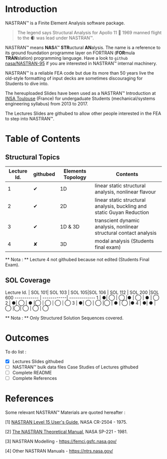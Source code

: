 # Introduction

NASTRAN&#x2122; is a Finite Element Analysis software package.

>The legend says Structural Analysis for Apollo 11  :rocket: 1969 manned flight to the :waxing_crescent_moon: was lead under NASTRAN&#x2122;.

NASTRAN&#x2122; means **NAS**A&#x2122; **STR**uctural **AN**alysis. The name is a reference to its ground foundation programme layer on FORTRAN (**FOR**mula **TRAN**slation) programming language. Have a look to `github` [nasa/NASTRAN-95](https://github.com/nasa/NASTRAN-95) if you are interested in NASTRAN&#x2122; internal machinery.

NASTRAN&#x2122; is a reliable FEA code but due its more than 50 years live the old-style formatting of input decks are sometimes discouraging for Students to dive into.

The hereuploaded Slides
have been used as a NASTRAN&#x2122; Introduction at [INSA Toulouse](https://www.insa-toulouse.fr/en/index.html) (France) for undergaduate Students (mechanical/systems engineering syllabus) from 2013 to 2017.

The Lectures Slides are githubed to allow other people interested in the FEA to step into  NASTRAN&#x2122;.

# Table of Contents

## Structural Topics

Lecture Id.     |  githubed | Elements Topology |  Contents
------------ | -------------| -------------| -------------
1 | &#10004; | 1D | linear static structural analysis, nonlinear flavour
2 | &#10004; | 2D | linear static structural analysis, buckling and static Guyan Reduction
3 | &#10004; | 1D & 3D | transcient dynamic analysis, nonlinear structural contact analysis
4 | &#10008; | 3D | modal analysis (Students final exam)

** Nota : ** Lecture 4 not githubed because not edited (Students Final Exam).

## SOL Coverage

Lecture Id.   |  SOL 101|  SOL 103  | SOL 105|SOL 106 | SOL 112 | SOL 200 |SOL 600
------------ | ------------| -------------
1 | <html>&#x25CF;</html>| <html>&#x25EF;</html> | <html>&#x25EF;</html> |<html>&#x25CF;</html> | <html>&#x25EF;</html> | <html>&#x25CF;</html> | <html>&#x25EF;</html>
2  | <html>&#x25CF;</html>| <html>&#x25EF;</html> | <html>&#x25CF;</html> |<html>&#x25EF;</html> | <html>&#x25EF;</html> | <html>&#x25EF;</html> | <html>&#x25EF;</html>
3  | <html>&#x25CF;</html>| <html>&#x25EF;</html> | <html>&#x25EF;</html> |<html>&#x25EF;</html> | <html>&#x25CF;</html> | <html>&#x25EF;</html> |<html>&#x25CF;</html>
4  | <html>&#x25CF;</html>| <html>&#x25CF;</html> | <html>&#x25EF;</html> |<html>&#x25EF;</html>| <html>&#x25EF;</html> | <html>&#x25EF;</html> | <html>&#x25EF;</html>

** Nota : ** Only Structured Solution Sequences covered.

# Outcomes

To do list :
- [x] Lectures Slides githubed
- [ ] NASTRAN&#x2122; bulk data files Case Studies of Lectures githubed
- [ ] Complete README
- [ ] Complete References

# References

Some relevant NASTRAN&#x2122; Materials are quoted hereafter :

[1]	[NASTRAN Level 15 User's Guide](https://ntrs.nasa.gov/archive/nasa/casi.ntrs.nasa.gov/19750014745.pdf), NASA CR-2504 - 1975.

[2]	[The NASTRAN Theoretical Manual](https://ntrs.nasa.gov/archive/nasa/casi.ntrs.nasa.gov/19840010609.pdf), NASA SP-221 - 1981.

[3]	NASTRAN Modelling - https://femci.gsfc.nasa.gov/

[4]	Other NASTRAN Manuals - https://ntrs.nasa.gov/
